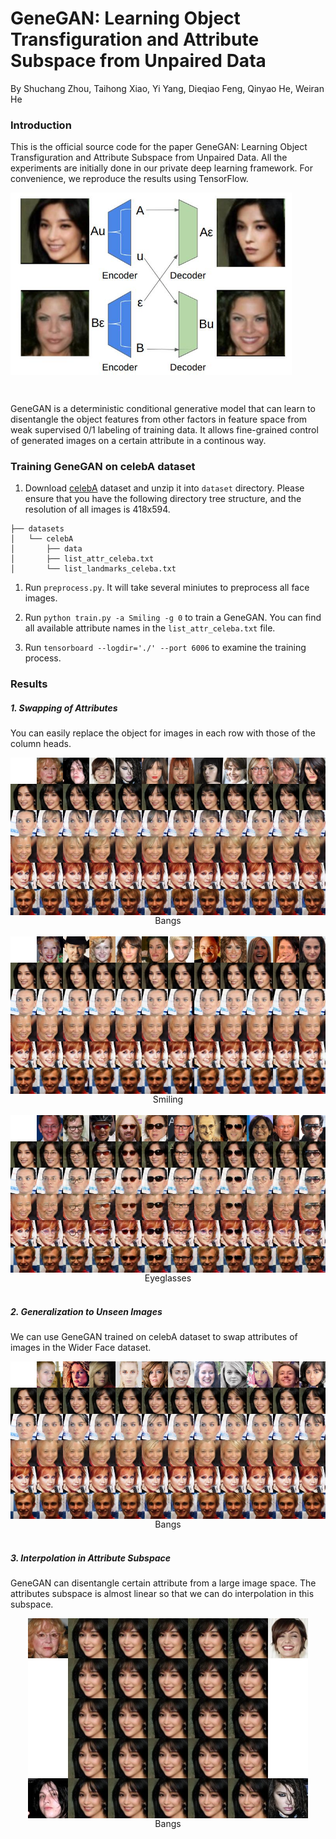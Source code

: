 # GeneGAN: Learning Object Transfiguration and Attribute Subspace from Unpaired Data

By Shuchang Zhou, Taihong Xiao, Yi Yang, Dieqiao Feng, Qinyao He, Weiran He

### Introduction

This is the official source code for the paper GeneGAN: Learning Object Transfiguration 
and Attribute Subspace from Unpaired Data. All the experiments are initially done in 
our private deep learning framework. For convenience, we reproduce the results using TensorFlow.


<p align="justify">
<img align="center" src="images/cross.jpg" width="450" alt="cross">
</p>   
<br/>

GeneGAN is a deterministic conditional generative model that can learn to disentangle the object
features from other factors in feature space from weak supervised 0/1 labeling of training data.
It allows fine-grained control of generated images on a certain attribute in a continous way.

### Training GeneGAN on celebA dataset

1.  Download [celebA](http://mmlab.ie.cuhk.edu.hk/projects/CelebA.html) dataset and unzip it into 
`dataset` directory. Please ensure that you have the following directory tree structure, and the 
resolution of all images is 418x594.
```
├── datasets
│   └── celebA
│       ├── data
│       ├── list_attr_celeba.txt
│       └── list_landmarks_celeba.txt
```

1.  Run `preprocess.py`. It will take several miniutes to preprocess all face images. 

1.  Run `python train.py -a Smiling -g 0` to train a GeneGAN. You can find all available 
attribute names in the `list_attr_celeba.txt` file. 

1.  Run `tensorboard --logdir='./' --port 6006` to examine the training process.

### Results


##### 1. Swapping of Attributes 

You can easily replace the object for images in each row with those of the column heads. 

<div style="text-align: center">
<img align="center" src="images/hair.jpg" alt="Bangs">
<center>Bangs</center>
</div>   
<br/>

<div style="text-align: center">
<img align="center" src="images/smiling.jpg" alt="Smiling">
<center>Smiling</center>
</div>
<br/>

<div style="text-align: center">
<img align="center" src="images/glasses.jpg" alt="Eyeglasses">
<center>Eyeglasses</center>
</div>
<br/>


##### 2. Generalization to Unseen Images 

We can use GeneGAN trained on celebA dataset to swap attributes of images in the Wider Face dataset.

<div style="text-align: center">
<img align="center" src="images/unseen.jpg" alt="unseen">
<center>Bangs</center>
</div>
<br/>

##### 3. Interpolation in Attribute Subspace

GeneGAN can disentangle certain attribute from a large image space. The attributes subspace is almost linear 
so that we can do interpolation in this subspace.

<div style="text-align: center">
<img align="center" src="images/interpolation.jpg" alt="Eyeglasses">
<center>Bangs</center>
</div>
<br/>

